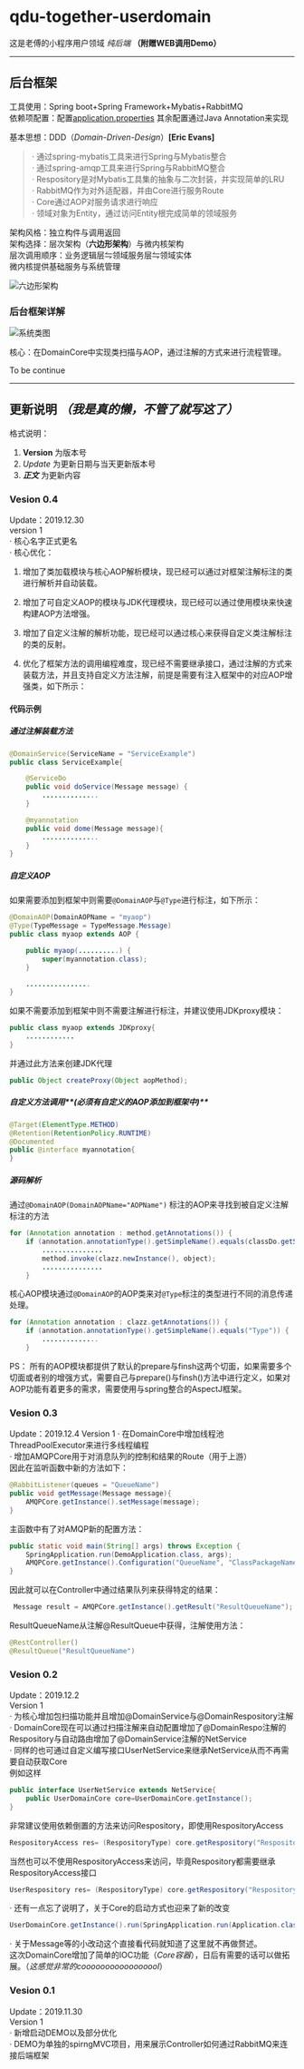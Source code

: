 # qdu-together-userdomain

这是老傅的小程序用户领域 *纯后端* **（附赠WEB调用Demo）**

---

## 后台框架

工具使用：Spring boot+Spring Framework+Mybatis+RabbitMQ  
依赖项配置：配置[application.properties](https://github.com/tiger5331819/qdu-together-userdomain/blob/master/src/main/resources/application.properties)  其余配置通过Java Annotation来实现

基本思想：DDD（*Domain-Driven-Design*）**[Eric Evans]**
> · 通过spring-mybatis工具来进行Spring与Mybatis整合  
· 通过spring-amqp工具来进行Spring与RabbitMQ整合  
· Respository是对Mybatis工具集的抽象与二次封装，并实现简单的LRU  
· RabbitMQ作为对外适配器，并由Core进行服务Route  
· Core通过AOP对服务请求进行响应  
· 领域对象为Entity，通过访问Entity根完成简单的领域服务  

架构风格：独立构件与调用返回  
架构选择：层次架构（**六边形架构**）与微内核架构  
层次调用顺序：业务逻辑层⇋领域服务层⇋领域实体  
微内核提供基础服务与系统管理  

![六边形架构 ](https://github.com/tiger5331819/qdu-together-userdomain/blob/master/六边形架构.png "六边形架构")  

### 后台框架详解  

![系统类图 ](https://github.com/tiger5331819/qdu-together-userdomain/blob/master/系统类图.png "系统类图")  

核心：在DomainCore中实现类扫描与AOP，通过注解的方式来进行流程管理。  

To be continue  

---

## 更新说明 *（我是真的懒，不管了就写这了）*

格式说明：

1. **Version** 为版本号
2. *Update* 为更新日期与当天更新版本号  
3. ***正文*** 为更新内容

### Vesion 0.4  

Update：2019.12.30  
version 1  
· 核心名字正式更名  
· 核心优化：  

1. 增加了类加载模块与核心AOP解析模块，现已经可以通过对框架注解标注的类进行解析并自动装载。  

2. 增加了可自定义AOP的模块与JDK代理模块，现已经可以通过使用模块来快速构建AOP方法增强。  

3. 增加了自定义注解的解析功能，现已经可以通过核心来获得自定义类注解标注的类的反射。  

4. 优化了框架方法的调用编程难度，现已经不需要继承接口，通过注解的方式来装载方法，并且支持自定义方法注解，前提是需要有注入框架中的对应AOP增强类，如下所示：  

#### 代码示例  

##### 通过注解装载方法  

```Java
@DomainService(ServiceName = "ServiceExample")
public class ServiceExample{

    @ServiceDo
    public void doService(Message message) {
        ..............
    }

    @myannotation
    public void dome(Message message){
        ..............
    }
}  
```

##### 自定义AOP  

如果需要添加到框架中则需要```@DomainAOP```与```@Type```进行标注，如下所示：  

```Java
@DomainAOP(DomainAOPName = "myaop")
@Type(TypeMessage = TypeMessage.Message)
public class myaop extends AOP {

    public myaop(..........) {
        super(myannotation.class);
    }

    ................
}
```

如果不需要添加到框架中则不需要注解进行标注，并建议使用JDKproxy模块：

```Java
public class myaop extends JDKproxy{
    ............
}
```

并通过此方法来创建JDK代理

```Java
public Object createProxy(Object aopMethod);
```

##### 自定义方法调用**(必须有自定义的AOP添加到框架中)**  

```Java
@Target(ElementType.METHOD)
@Retention(RetentionPolicy.RUNTIME)
@Documented
public @interface myannotation{
}
```

##### 源码解析  

通过```@DomainAOP(DomainAOPName="AOPName")``` 标注的AOP来寻找到被自定义注解标注的方法  

```Java
for (Annotation annotation : method.getAnnotations()) {
    if (annotation.annotationType().getSimpleName().equals(classDo.getSimpleName())){
        ...............
        method.invoke(clazz.newInstance(), object);
        ...............
    }
```

核心AOP模块通过```@DomainAOP```的AOP类来对```@Type```标注的类型进行不同的消息传递处理。

```Java
for (Annotation annotation : clazz.getAnnotations()) {
    if (annotation.annotationType().getSimpleName().equals("Type")) {
        ..............
    }
```

PS： 所有的AOP模块都提供了默认的prepare与finsh这两个切面，如果需要多个切面或者别的增强方式，需要自己与prepare()与finsh()方法中进行定义，如果对AOP功能有着更多的需求，需要使用与spring整合的AspectJ框架。  

### Vesion 0.3

Update：2019.12.4
Version 1
· 在DomainCore中增加线程池ThreadPoolExecutor来进行多线程编程  
· 增加AMQPCore用于对消息队列的控制和结果的Route（用于上游）  
因此在监听函数中新的方法如下：  

``` Java
@RabbitListener(queues = "QueueName")
public void getMessage(Message message){
    AMQPCore.getInstance().setMessage(message);
}
```

主函数中有了对AMQP新的配置方法：  

```Java
public static void main(String[] args) throws Exception {
    SpringApplication.run(DemoApplication.class, args);
    AMQPCore.getInstance().Configuration("QueueName", "ClassPackageName");
}
```

因此就可以在Controller中通过结果队列来获得特定的结果：  

```Java
 Message result = AMQPCore.getInstance().getResult("ResultQueueName");
```

ResultQueueName从注解@ResultQueue中获得，注解使用方法：  

```Java
@RestController()
@ResultQueue("ResultQueueName")
```

### Vesion 0.2

Update：2019.12.2  
Version 1  
· 为核心增加包扫描功能并且增加@DomainService与@DomainRespository注解  
· DomainCore现在可以通过扫描注解来自动配置增加了@DomainRespo注解的Respository与自动路由增加了@DomainService注解的NetService  
· 同样的也可通过自定义编写接口UserNetService来继承NetService从而不再需要自动获取Core  
例如这样  

``` Java
public interface UserNetService extends NetService{
    public UserDomainCore core=UserDomainCore.getInstance();
}
```

非常建议使用依赖倒置的方法来访问Respository，即使用RespositoryAccess  

```Java
RespositoryAccess res= (RespositoryType) core.getRespository("RespositoryName");
```

当然也可以不使用RespositoryAccess来访问，毕竟Respository都需要继承RespositoryAccess接口  

```Java
UserRespository res= (RespositoryType) core.getRespository("RespositoryName");
```

· 还有一点忘了说明了，关于Core的启动方式也迎来了新的改变  

```Java
UserDomainCore.getInstance().run(SpringApplication.run(Application.class, args));
```

· 关于Message等的小改动这个直接看代码就知道了这里就不再做赘述。  
这次DomainCore增加了简单的IOC功能（*Core容器*），日后有需要的话可以做拓展。（*这感觉非常的cooooooooooooooool*）  

### Vesion 0.1

Update：2019.11.30  
Version 1  
· 新增启动DEMO以及部分优化  
· DEMO为单独的spirngMVC项目，用来展示Controller如何通过RabbitMQ来连接后端框架  
